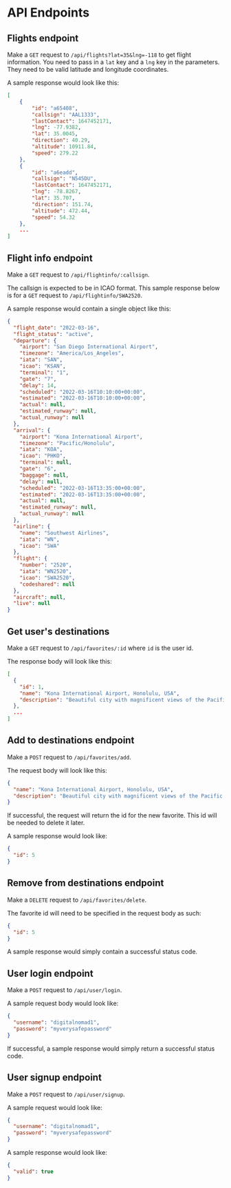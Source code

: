 # API Endpoints

## Flights endpoint

Make a `GET` request to `/api/flights?lat=35&lng=-118` to get flight information. 
You need to pass in a `lat` key and a `lng` key in the parameters. They need to be valid latitude and longitude coordinates.


A sample response would look like this:
```JSON
[
    {
        "id": "a65408",
        "callsign": "AAL1333",
        "lastContact": 1647452171,
        "lng": -77.9382,
        "lat": 35.0045,
        "direction": 40.29,
        "altitude": 10911.84,
        "speed": 279.22
    },
    {
        "id": "a6eadd",
        "callsign": "N545DU",
        "lastContact": 1647452171,
        "lng": -78.8267,
        "lat": 35.707,
        "direction": 151.74,
        "altitude": 472.44,
        "speed": 54.32
    },
    ...
]
```

## Flight info endpoint

Make a `GET` request to `/api/flightinfo/:callsign`.

The callsign is expected to be in ICAO format. This sample response below is for a `GET` request to `/api/flightinfo/SWA2520`.

A sample response would contain a single object like this:

```JSON
{
  "flight_date": "2022-03-16",
  "flight_status": "active",
  "departure": {
    "airport": "San Diego International Airport",
    "timezone": "America/Los_Angeles",
    "iata": "SAN",
    "icao": "KSAN",
    "terminal": "1",
    "gate": "7",
    "delay": 14,
    "scheduled": "2022-03-16T10:10:00+00:00",
    "estimated": "2022-03-16T10:10:00+00:00",
    "actual": null,
    "estimated_runway": null,
    "actual_runway": null
  },
  "arrival": {
    "airport": "Kona International Airport",
    "timezone": "Pacific/Honolulu",
    "iata": "KOA",
    "icao": "PHKO",
    "terminal": null,
    "gate": "6",
    "baggage": null,
    "delay": null,
    "scheduled": "2022-03-16T13:35:00+00:00",
    "estimated": "2022-03-16T13:35:00+00:00",
    "actual": null,
    "estimated_runway": null,
    "actual_runway": null
  },
  "airline": {
    "name": "Southwest Airlines",
    "iata": "WN",
    "icao": "SWA"
  },
  "flight": {
    "number": "2520",
    "iata": "WN2520",
    "icao": "SWA2520",
    "codeshared": null
  },
  "aircraft": null,
  "live": null
}
```

## Get user's destinations

Make a `GET` request to `/api/favorites/:id` where `id` is the user id.

The response body will look like this:

```JSON
[
  {
    "id": 1,
    "name": "Kona International Airport, Honolulu, USA",
    "description": "Beautiful city with magnificent views of the Pacific Ocean and delightful beaches."
  },
  ...
]

```

## Add to destinations endpoint
Make a `POST` request to `/api/favorites/add`.

The request body will look like this:

```JSON
{
  "name": "Kona International Airport, Honolulu, USA",
  "description": "Beautiful city with magnificent views of the Pacific Ocean and delightful beaches."
}
```

If successful, the request will return the id for the new favorite. This id will be needed to delete it later.

A sample response would look like:

```JSON
{
  "id": 5
}
```

## Remove from destinations endpoint
Make a `DELETE` request to `/api/favorites/delete`.

The favorite id will need to be specified in the request body as such:
```JSON
{
  "id": 5
}
```

A sample response would simply contain a successful status code.

## User login endpoint
Make a `POST` request to `/api/user/login`.

A sample request body would look like:

```JSON
{
  "username": "digitalnomad1",
  "password": "myverysafepassword"
}
```

If successful, a sample response would simply return a successful status code.

## User signup endpoint
Make a `POST` request to `/api/user/signup`.

A sample request would look like:

```JSON
{
  "username": "digitalnomad1",
  "password": "myverysafepassword"
}
```
A sample response would look like:

```JSON
{
  "valid": true
}
```